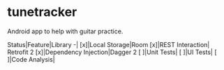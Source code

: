 # tunetracker

Android app to help with guitar practice.

Status|Feature|Library
-|
[x]|Local Storage|Room
[x]|REST Interaction| Retrofit 2
[x]|Dependency Injection|Dagger 2
[ ]|Unit Tests|
[ ]|UI Tests|
[ ]|Code Analysis|
